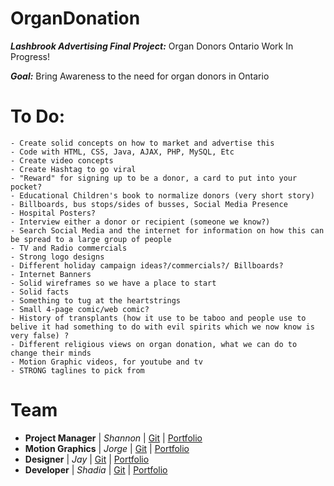 # OrganDonation
***Lashbrook Advertising Final Project:*** Organ Donors Ontario Work In Progress!

 ***Goal:*** Bring Awareness to the need for organ donors in Ontario


# To Do: 
    
    
    - Create solid concepts on how to market and advertise this
    - Code with HTML, CSS, Java, AJAX, PHP, MySQL, Etc
    - Create video concepts
    - Create Hashtag to go viral
    - "Reward" for signing up to be a donor, a card to put into your pocket?
    - Educational Children's book to normalize donors (very short story)
    - Billboards, bus stops/sides of busses, Social Media Presence 
    - Hospital Posters?
    - Interview either a donor or recipient (someone we know?)
    - Search Social Media and the internet for information on how this can be spread to a large group of people
    - TV and Radio commercials
    - Strong logo designs
    - Different holiday campaign ideas?/commercials?/ Billboards?
    - Internet Banners
    - Solid wireframes so we have a place to start
    - Solid facts
    - Something to tug at the heartstrings
    - Small 4-page comic/web comic? 
    - History of transplants (how it use to be taboo and people use to belive it had something to do with evil spirits which we now know is very false) ?
    - Different religious views on organ donation, what we can do to change their minds
    - Motion Graphic videos, for youtube and tv
    - STRONG taglines to pick from
   
# Team
- **Project Manager** | *Shannon* | [Git](https://github.com/ShannonSL) | [Portfolio](http://shannonstoltzlimin.ca/)
- **Motion Graphics** | *Jorge* | [Git](https://github.com/JorgeAndrino) | [Portfolio](http://jmavdb.com/)
- **Designer** | *Jay* | [Git](https://github.com/jvernon3) | [Portfolio](http://jayvernon.ca)
- **Developer** | *Shadia* | [Git](https://github.com/shadiaali) | [Portfolio](https://shadiaali.ca)
